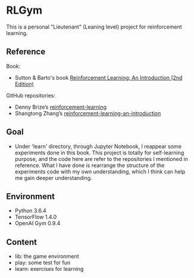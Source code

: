# RLGym

This is a personal "Lieutenant" (Leaning level) project for reinforcement learning.

## Reference

Book:
* Sutton & Barto's book [Reinforcement Learning: An Introduction (2nd Edition)](http://incompleteideas.net/book/the-book-2nd.html)

GitHub repositories:
* Denny Brize’s [reinforcement-learning](https://github.com/dennybritz/reinforcement-learning)
* Shangtong Zhang’s [reinforcement-learning-an-introduction]( https://github.com/ShangtongZhang/reinforcement-learning-an-introduction)

## Goal

- Under 'learn' directory, through Jupyter Notebook, I reappear some experiments done in this book. This project is totally for self-learning purpose, and the code here are refer to the repositories I mentioned in reference. What I have done is rearrange the structure of the experiments code with my own understanding, which I think can help me gain deeper understanding.

## Environment
- Python 3.6.4
- TensorFlow 1.4.0
- OpenAI Gym 0.9.4

## Content
- lib: the game environment
- play: some test for fun
- learn: exercises for learning
